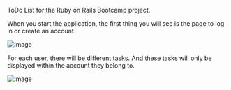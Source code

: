 ToDo List for the Ruby on Rails Bootcamp project.

When you start the application, the first thing you will see is the page to log in or create an account.

![image](https://user-images.githubusercontent.com/86500891/176039210-8dc8829a-8b35-4c40-920f-4d26ea25a69a.png)

For each user, there will be different tasks. And these tasks will only be displayed within the account they belong to. 

![image](https://user-images.githubusercontent.com/86500891/176039618-c53194d0-480b-4903-b6f6-68208ff47631.png)
